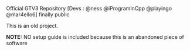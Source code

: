 Official GTV3 Repository [Devs : @ness @iProgramInCpp @playingo @mar4ello6]
finally public

This is an old project.


**NOTE:** NO setup guide is included because this is an abandoned piece of software
